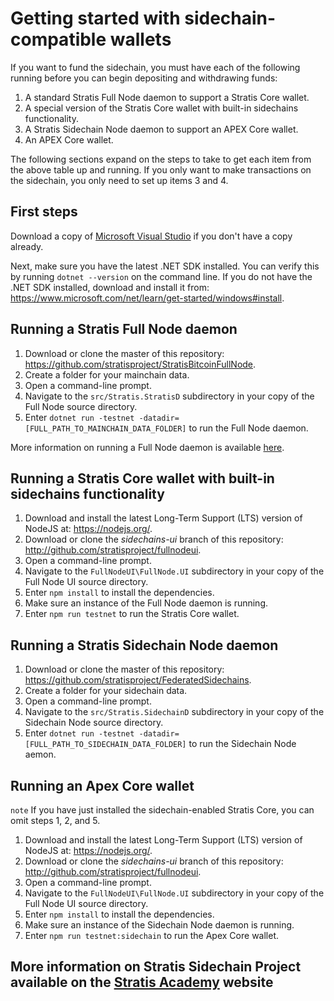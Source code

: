 # Getting started with sidechain-compatible wallets

If you want to fund the sidechain, you must have each of the following running before you can begin depositing and withdrawing funds: 

1. A standard Stratis Full Node daemon to support a Stratis Core wallet.
2. A special version of the Stratis Core wallet with built-in sidechains functionality.
3. A Stratis Sidechain Node daemon to support an APEX Core wallet.
4. An APEX Core wallet.

The following sections expand on the steps to take to get each item from the above table up and running. If you only want to make transactions on the sidechain, you only need to set up items 3 and 4.

## First steps

Download a copy of [Microsoft Visual Studio](https://www.visualstudio.com/downloads/) if you don't have a copy already.

Next, make sure you have the latest .NET SDK installed. You can verify this by running ``dotnet --version`` on the command line. If you do not have the .NET SDK installed, download and install it from: https://www.microsoft.com/net/learn/get-started/windows#install.

## Running a Stratis Full Node daemon

1. Download or clone the master of this repository: https://github.com/stratisproject/StratisBitcoinFullNode.
2. Create a folder for your mainchain data.
3. Open a command-line prompt.
4. Navigate to the ``src/Stratis.StratisD`` subdirectory in your copy of the Full Node source directory.
5. Enter ``dotnet run -testnet -datadir=[FULL_PATH_TO_MAINCHAIN_DATA_FOLDER]`` to run the Full Node daemon.

More information on running a Full Node daemon is available [here](https://github.com/stratisproject/StratisBitcoinFullNode/blob/master/Documentation/getting-started.md).

## Running a Stratis Core wallet with built-in sidechains functionality

1. Download and install the latest Long-Term Support (LTS) version of NodeJS at: https://nodejs.org/.
2. Download or clone the *sidechains-ui* branch of this repository: http://github.com/stratisproject/fullnodeui.
3. Open a command-line prompt.
4. Navigate to the ``FullNodeUI\FullNode.UI`` subdirectory in your copy of the Full Node UI source directory.
5. Enter ``npm install`` to install the dependencies.
6. Make sure an instance of the Full Node daemon is running.
7. Enter ``npm run testnet`` to run the Stratis Core wallet.  

## Running a Stratis Sidechain Node daemon

1. Download or clone the master of this repository: https://github.com/stratisproject/FederatedSidechains.
2. Create a folder for your sidechain data.
3. Open a command-line prompt.
4. Navigate to the ``src/Stratis.SidechainD`` subdirectory in your copy of the Sidechain Node source directory.
5. Enter ``dotnet run -testnet -datadir=[FULL_PATH_TO_SIDECHAIN_DATA_FOLDER]`` to run the Sidechain Node aemon.

## Running an Apex Core wallet

` note `
    If you have just installed the sidechain-enabled Stratis Core, you can omit steps 1, 2, and 5.

1. Download and install the latest Long-Term Support (LTS) version of NodeJS at: https://nodejs.org/.
2. Download or clone the *sidechains-ui* branch of this repository: http://github.com/stratisproject/fullnodeui.
3. Open a command-line prompt.
4. Navigate to the ``FullNodeUI\FullNode.UI`` subdirectory in your copy of the Full Node UI source directory.
5. Enter ``npm install`` to install the dependencies.
6. Make sure an instance of the Sidechain Node daemon is running.
7. Enter ``npm run testnet:sidechain`` to run the Apex Core wallet.  
 



## More information on Stratis Sidechain Project available on the [Stratis Academy](https://academy.stratisplatform.com/Sidechains/sidechains-introduction.html) website




